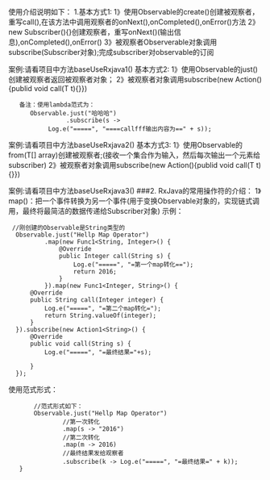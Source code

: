 
使用介绍说明如下：
1.基本方式1:
1》使用Observable的create()创建被观察者，重写call(),在该方法中调用观察者的onNext(),onCompleted(),onError()方法
2》new Subscriber(){}创建观察者，重写onNext()(输出信息),onCompleted(),onError()
3》被观察者Observerable对象调用subscribe(Subscriber对象);完成subscriber对observable的订阅

案例:请看项目中方法baseUseRxjava1()
基本方式2: 1》使用Observable的just()创建被观察者返回被观察者对象；
2》被观察者对象调用subscribe(new Action(){publid void call(T t){}})

       备注：使用lambda范式为：
          Observable.just("哈哈哈")
                    .subscribe(s ->
               Log.e("=====", "====callfff输出内容为==" + s));
案例:请看项目中方法baseUseRxjava2()
基本方式3:
1》使用Observable的from(T[] array)创建被观察者;(接收一个集合作为输入，然后每次输出一个元素给subscriber)
2》被观察者对象调用subscribe(new Action(){publid void call(T t){}})

 案例:请看项目中方法baseUseRxjava3()
###2. RxJava的常用操作符的介绍：
1》map()：把一个事件转换为另一个事件(用于变换Observable对象的，实现链式调用，最终将最简洁的数据传递给Subscriber对象)
示例：

     //刚创建的Observable是String类型的
      Observable.just("Hellp Map Operator")
              .map(new Func1<String, Integer>() {
                  @Override
                  public Integer call(String s) {
                      Log.e("=====", "=第一个map转化==");
                      return 2016;
                  }
              }).map(new Func1<Integer, String>() {
          @Override
          public String call(Integer integer) {
              Log.e("=====", "=第二个map转化=");
              return String.valueOf(integer);
          }
      }).subscribe(new Action1<String>() {
          @Override
          public void call(String s) {
              Log.e("=====", "=最终结果="+s);

          }
      });
使用范式形式：

           //范式形式如下：
           Observable.just("Hellp Map Operator")
                   //第一次转化
                   .map(s -> "2016")
                   //第二次转化
                   .map(m -> 2016)
                   //最终结果发给观察者
                   .subscribe(k -> Log.e("=====", "=最终结果=" + k));
       }


